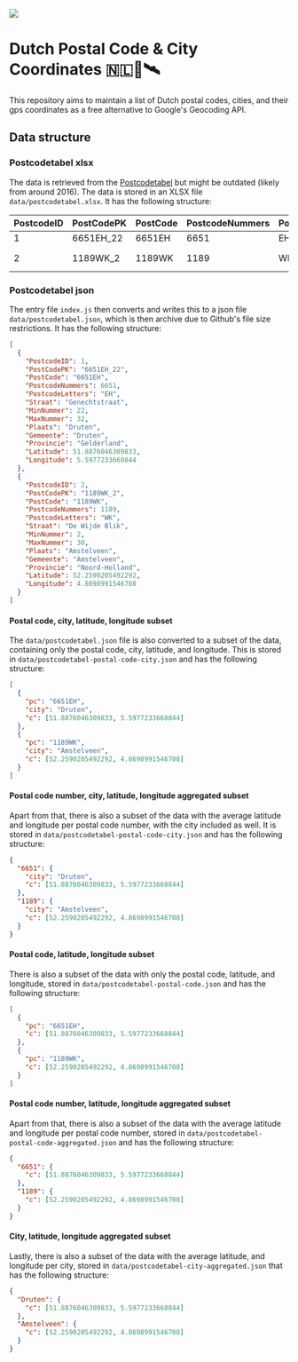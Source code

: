 ![](https://github.com/drikusroor/dutch-postal-code-city-coordinates/actions/workflows/main.yml/badge.svg)

# Dutch Postal Code & City Coordinates 🇳🇱📯🛰️

This repository aims to maintain a list of Dutch postal codes, cities, and their gps coordinates as a free alternative to Google's Geocoding API.

## Data structure

### Postcodetabel xlsx

The data is retrieved from the [Postcodetabel](http://www.sqlblog.nl/postcodetabel-nederland-sql-script/) but might be outdated (likely from around 2016). The data is stored in an XLSX file `data/postcodetabel.xlsx`. It has the following structure:

| PostcodeID | PostCodePK | PostCode | PostcodeNummers | PostcodeLetters | Straat        | MinNummer | MaxNummer | Plaats     | Gemeente   | Provincie     | Latitude         | Longitude       |
| ---------- | ---------- | -------- | --------------- | --------------- | ------------- | --------- | --------- | ---------- | ---------- | ------------- | ---------------- | --------------- |
| 1          | 6651EH_22  | 6651EH   | 6651            | EH              | Genechtstraat | 22        | 32        | Druten     | Druten     | Gelderland    | 51.8876046309833 | 5.5977233668844 |
| 2          | 1189WK_2   | 1189WK   | 1189            | WK              | De Wijde Blik | 2         | 30        | Amstelveen | Amstelveen | Noord-Holland | 52.2590205492292 | 4.8698991546708 |

### Postcodetabel json

The entry file `index.js` then converts and writes this to a json file `data/postcodetabel.json`, which is then archive due to Github's file size restrictions. It has the following structure:

```json
[
  {
    "PostcodeID": 1,
    "PostCodePK": "6651EH_22",
    "PostCode": "6651EH",
    "PostcodeNummers": 6651,
    "PostcodeLetters": "EH",
    "Straat": "Genechtstraat",
    "MinNummer": 22,
    "MaxNummer": 32,
    "Plaats": "Druten",
    "Gemeente": "Druten",
    "Provincie": "Gelderland",
    "Latitude": 51.8876046309833,
    "Longitude": 5.5977233668844
  },
  {
    "PostcodeID": 2,
    "PostCodePK": "1189WK_2",
    "PostCode": "1189WK",
    "PostcodeNummers": 1189,
    "PostcodeLetters": "WK",
    "Straat": "De Wijde Blik",
    "MinNummer": 2,
    "MaxNummer": 30,
    "Plaats": "Amstelveen",
    "Gemeente": "Amstelveen",
    "Provincie": "Noord-Holland",
    "Latitude": 52.2590205492292,
    "Longitude": 4.8698991546708
  }
]
```

#### Postal code, city, latitude, longitude subset

The `data/postcodetabel.json` file is also converted to a subset of the data, containing only the postal code, city, latitude, and longitude. This is stored in `data/postcodetabel-postal-code-city.json` and has the following structure:

```json
[
  {
    "pc": "6651EH",
    "city": "Druten",
    "c": [51.8876046309833, 5.5977233668844]
  },
  {
    "pc": "1189WK",
    "city": "Amstelveen",
    "c": [52.2590205492292, 4.8698991546708]
  }
]
```

#### Postal code number, city, latitude, longitude aggregated subset

Apart from that, there is also a subset of the data with the average latitude and longitude per postal code number, with the city included as well. It is stored in `data/postcodetabel-postal-code-city.json` and has the following structure:

```json
{
  "6651": {
    "city": "Druten",
    "c": [51.8876046309833, 5.5977233668844]
  },
  "1189": {
    "city": "Amstelveen",
    "c": [52.2590205492292, 4.8698991546708]
  }
}
```

#### Postal code, latitude, longitude subset

There is also a subset of the data with only the postal code, latitude, and longitude, stored in `data/postcodetabel-postal-code.json` and has the following structure:

```json
[
  {
    "pc": "6651EH",
    "c": [51.8876046309833, 5.5977233668844]
  },
  {
    "pc": "1189WK",
    "c": [52.2590205492292, 4.8698991546708]
  }
]
```

#### Postal code number, latitude, longitude aggregated subset

Apart from that, there is also a subset of the data with the average latitude and longitude per postal code number, stored in `data/postcodetabel-postal-code-aggregated.json` and has the following structure:

```json
{
  "6651": {
    "c": [51.8876046309833, 5.5977233668844]
  },
  "1189": {
    "c": [52.2590205492292, 4.8698991546708]
  }
}
```

#### City, latitude, longitude aggregated subset

Lastly, there is also a subset of the data with the average latitude, and longitude per city, stored in `data/postcodetabel-city-aggregated.json` that has the following structure:

```json
{
  "Druten": {
    "c": [51.8876046309833, 5.5977233668844]
  },
  "Amstelveen": {
    "c": [52.2590205492292, 4.8698991546708]
  }
}
```
